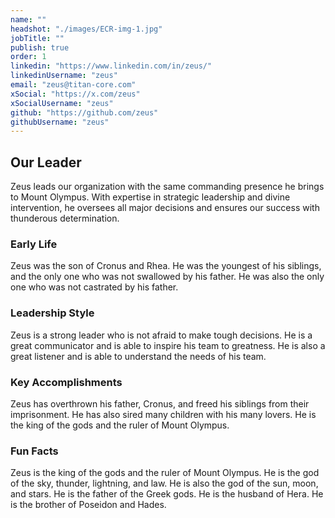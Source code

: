 ```yaml
---
name: ""
headshot: "./images/ECR-img-1.jpg"
jobTitle: ""
publish: true
order: 1
linkedin: "https://www.linkedin.com/in/zeus/"
linkedinUsername: "zeus"
email: "zeus@titan-core.com"
xSocial: "https://x.com/zeus"
xSocialUsername: "zeus"
github: "https://github.com/zeus"
githubUsername: "zeus"
---
```


## Our Leader

Zeus leads our organization with the same commanding presence he brings to Mount Olympus. With expertise in strategic leadership and divine intervention, he oversees all major decisions and ensures our success with thunderous determination.

### Early Life

Zeus was the son of Cronus and Rhea. He was the youngest of his siblings, and the only one who was not swallowed by his father. He was also the only one who was not castrated by his father.

### Leadership Style

Zeus is a strong leader who is not afraid to make tough decisions. He is a great communicator and is able to inspire his team to greatness. He is also a great listener and is able to understand the needs of his team.

### Key Accomplishments

Zeus has overthrown his father, Cronus, and freed his siblings from their imprisonment. He has also sired many children with his many lovers. He is the king of the gods and the ruler of Mount Olympus.

### Fun Facts

Zeus is the king of the gods and the ruler of Mount Olympus. He is the god of the sky, thunder, lightning, and law. He is also the god of the sun, moon, and stars. He is the father of the Greek gods. He is the husband of Hera. He is the brother of Poseidon and Hades.
